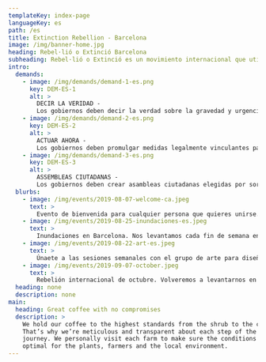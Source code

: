 ```yaml
---
templateKey: index-page
languageKey: es
path: /es
title: Extinction Rebellion - Barcelona
image: /img/banner-home.jpg
heading: Rebel·lió o Extinció Barcelona
subheading: Rebel·lió o Extinció es un movimiento internacional que utiliza la desobediencia civil no-violenta en un intento por parar la extinción masiva y minimizar el riesgo de colapso social.
intro:
  demands:
    - image: /img/demands/demand-1-es.png
      key: DEM-ES-1
      alt: >
        DECIR LA VERIDAD - 
        Los gobiernos deben decir la verdad sobre la gravedad y urgencia climatica en la que nos encontramos, revertir las politicas inconsistentes  trabajar junto con los medios de comunicacion para comunicarse con la ciutadania.
    - image: /img/demands/demand-2-es.png
      key: DEM-ES-2
      alt: >
        ACTUAR AHORA - 
        Los gobiernos deben promulgar medidas legalmente vinculantes para reducir las emisiones de gases de efecto invernadero a cero neto para 2025, y limitar la perdida de biodiversidad.
    - image: /img/demands/demand-3-es.png
      key: DEM-ES-3
      alt: >
        ASSEMBLEAS CIUTADANAS - 
        Los gobiernos deben crear asambleas ciutadanas elegidas por sorteo representativo, asesoradas por persona expertas para que centre a los goiernos en la toma de decisions sobre la crisis climatica y ecologica.
  blurbs:
    - image: /img/events/2019-08-07-welcome-ca.jpeg
      text: >
        Evento de bienvenida para cualquier persona que quieres unirse. Hazte rebel.
    - image: /img/events/2019-08-25-inundaciones-es.jpeg
      text: >
        Inundaciones en Barcelona. Nos levantamos cada fin de semana en un nuevo lugar de la ciudad.
    - image: /img/events/2019-08-22-art-es.jpeg
      text: >
        Únaete a las sesiones semanales con el grupo de arte para diseñar e imprimir tu propia camisetas, pancartas y más.
    - image: /img/events/2019-09-07-october.jpeg
      text: >
        Rebelión internacional de octubre. Volveremos a levantarnos en ciudades, países y continentes. Ven con nosotros a Madrid.
  heading: none
  description: none
main:
  heading: Great coffee with no compromises
  description: >
    We hold our coffee to the highest standards from the shrub to the cup.
    That’s why we’re meticulous and transparent about each step of the coffee’s
    journey. We personally visit each farm to make sure the conditions are
    optimal for the plants, farmers and the local environment.
---
```

